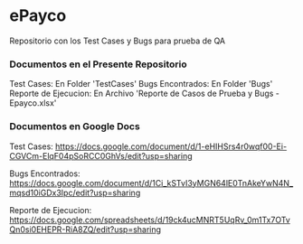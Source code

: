 # ePayco

Repositorio con los Test Cases y Bugs para prueba de QA


### Documentos en el Presente Repositorio

Test Cases: En Folder 'TestCases'
Bugs Encontrados: En Folder 'Bugs'
Reporte de Ejecucion: En Archivo 'Reporte de Casos de Prueba y Bugs - Epayco.xlsx'


### Documentos en Google Docs


Test Cases: https://docs.google.com/document/d/1-eHIHSrs4r0wqf00-Ei-CGVCm-ElqF04pSoRCC0GhVs/edit?usp=sharing


Bugs Encontrados: https://docs.google.com/document/d/1Ci_kSTvI3yMGN64lE0TnAkeYwN4N_mqsd10iGDx3Ipc/edit?usp=sharing


Reporte de Ejecucion: https://docs.google.com/spreadsheets/d/19ck4ucMNRT5UqRv_0m1Tx7OTvQn0si0EHEPR-RiA8ZQ/edit?usp=sharing
